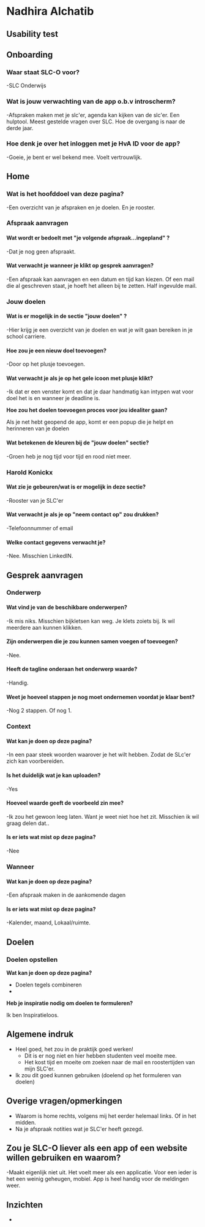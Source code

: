 # Nadhira Alchatib

## Usability test

## Onboarding

### Waar staat SLC-O voor?

-SLC Onderwijs

### Wat is jouw verwachting van de app o.b.v introscherm?

-Afspraken maken met je slc'er, agenda kan kijken van de slc'er. Een hulptool. Meest gestelde vragen over SLC. Hoe de overgang is naar de derde jaar.

### Hoe denk je over het inloggen met je HvA ID voor de app?

-Goeie, je bent er wel bekend mee. Voelt vertrouwlijk.

## Home

### Wat is het hoofddoel van deze pagina?

-Een overzicht van je afspraken en je doelen. En je rooster.

### Afspraak aanvragen

#### Wat wordt er bedoelt met "je volgende afspraak...ingepland" ?

-Dat je nog geen afspraakt.

#### Wat verwacht je wanneer je klikt op gesprek aanvragen?

-Een afspraak kan aanvragen en een datum en tijd kan kiezen. Of een mail die al geschreven staat, je hoeft het alleen bij te zetten. Half ingevulde mail. 

### Jouw doelen

#### Wat is er mogelijk in de sectie "jouw doelen" ?

-Hier krijg je een overzicht van je doelen en wat je wilt gaan bereiken in je school carriere. 

#### Hoe zou je een nieuw doel toevoegen?

-Door op het plusje toevoegen.

#### Wat verwacht je als je op het gele icoon met plusje klikt?

-Ik dat er een venster komt en dat je daar handmatig kan intypen wat voor doel het is en wanneer je deadline is.

**Hoe zou het doelen toevoegen proces voor jou idealiter gaan?**

Als je net hebt geopend de app, komt er een popup die je helpt en herinneren van je doelen

#### Wat betekenen de kleuren bij de "jouw doelen" sectie?

-Groen heb je nog tijd voor tijd en rood niet meer.

### Harold Konickx

#### Wat zie je gebeuren/wat is er mogelijk in deze sectie?

-Rooster van je SLC'er

#### Wat verwacht je als je op "neem contact op" zou drukken?

-Telefoonnummer of email

#### Welke contact gegevens verwacht je?

-Nee. Misschien LinkedIN.

## Gesprek aanvragen

### Onderwerp

#### Wat vind je van de beschikbare onderwerpen?

-Ik mis niks. Misschien bijkletsen kan weg. Je klets zoiets bij. Ik wil meerdere aan kunnen klikken.

#### Zijn onderwerpen die je zou kunnen samen voegen of toevoegen?

-Nee.

#### Heeft de tagline onderaan het onderwerp waarde?

-Handig.

#### Weet je hoeveel stappen je nog moet ondernemen voordat je klaar bent?

-Nog 2 stappen. Of nog 1.

### Context

#### Wat kan je doen op deze pagina?

-In een paar steek woorden waarover je het wilt hebben. Zodat de SLc'er zich kan voorbereiden.

#### Is het duidelijk wat je kan uploaden?

-Yes

#### Hoeveel waarde geeft de voorbeeld zin mee?

-Ik zou het gewoon leeg laten. Want je weet niet hoe het zit. Misschien ik wil graag delen dat..

#### Is er iets wat mist op deze pagina?

-Nee

### Wanneer

#### Wat kan je doen op deze pagina?

-Een afspraak maken in de aankomende dagen

#### Is er iets wat mist op deze pagina?

-Kalender, maand, Lokaal/ruimte.

## Doelen

### Doelen opstellen

**Wat kan je doen op deze pagina?**

* Doelen tegels combineren
* 
**Heb je inspiratie nodig om doelen te formuleren?**

Ik ben Inspiratieloos. 

## Algemene indruk

* Heel goed, het zou in de praktijk goed werken!
  * Dit is er nog niet en hier hebben studenten veel moeite mee.
  * Het kost tijd en moeite om zoeken naar de mail en roostertijden van mijn SLC'er.
* Ik zou dit goed kunnen gebruiken \(doelend op het formuleren van doelen\)

## Overige vragen/opmerkingen

* Waarom is home rechts, volgens mij het eerder helemaal links. Of in het midden.
* Na je afspraak notities wat je SLC'er heeft gezegd.

## Zou je SLC-O liever als een app of een website willen gebruiken en waarom?

-Maakt eigenlijk niet uit. Het voelt meer als een applicatie. Voor een ieder is het een weinig geheugen, mobiel. App is heel handig voor de meldingen weer.

## Inzichten

* 


